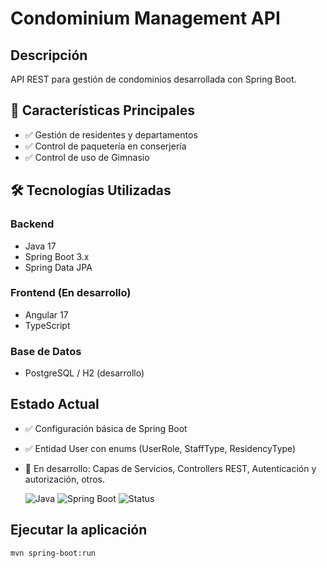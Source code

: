 # Condominium Management API

## Descripción
API REST para gestión de condominios desarrollada con Spring Boot.

## 🚀 Características Principales
- ✅ Gestión de residentes y departamentos
- ✅ Control de paquetería en conserjería
- ✅ Control de uso de Gimnasio

## 🛠️ Tecnologías Utilizadas

### Backend
- Java 17
- Spring Boot 3.x
- Spring Data JPA


### Frontend (En desarrollo)
- Angular 17
- TypeScript


### Base de Datos
- PostgreSQL / H2 (desarrollo)



## Estado Actual
- ✅ Configuración básica de Spring Boot
- ✅ Entidad User con enums (UserRole, StaffType, ResidencyType)
- 🔄 En desarrollo: Capas de Servicios, Controllers REST, Autenticación y autorización, otros.



  ![Java](https://img.shields.io/badge/Java-17-orange)
  ![Spring Boot](https://img.shields.io/badge/Spring%20Boot-3.x-green)
  ![Status](https://img.shields.io/badge/Status-En%20Desarrollo-yellow)
## Ejecutar la aplicación
```bash
mvn spring-boot:run
